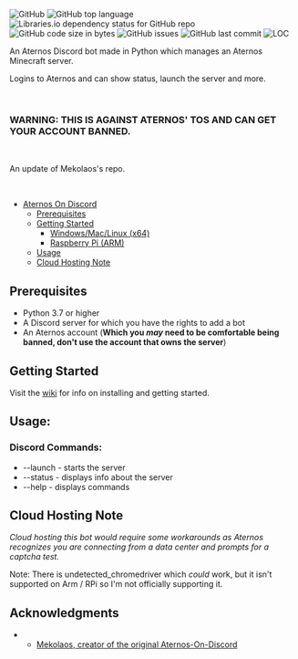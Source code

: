 ![GitHub](https://img.shields.io/github/license/kozabrada123/Aternos-On-Discord-Update)
![GitHub top language](https://img.shields.io/github/languages/top/kozabrada123/Aternos-On-Discord-Update)
![Libraries.io dependency status for GitHub repo](https://img.shields.io/librariesio/github/kozabrada123/Aternos-On-Discord-Update)
![GitHub code size in bytes](https://img.shields.io/github/languages/code-size/kozabrada123/Aternos-On-Discord-Update)
![GitHub issues](https://img.shields.io/github/issues/kozabrada123/Aternos-On-Discord-Update)
![GitHub last commit](https://img.shields.io/github/last-commit/kozabrada123/Aternos-On-Discord-Update)
![LOC](https://img.shields.io/tokei/lines/github/kozabrada123/Aternos-On-Discord-Update)


An Aternos Discord bot made in Python which manages an Aternos Minecraft server.


Logins to Aternos and can show status, launch the server and more.

<br/>

### **WARNING: THIS IS AGAINST ATERNOS' TOS AND CAN GET YOUR ACCOUNT BANNED.**

<br/>

An update of Mekolaos's repo.

<br/>


- [Aternos On Discord](#aternos-on-discord)
  - [Prerequisites](#prerequisites)
  - [Getting Started](#getting-started)
    - [Windows/Mac/Linux (x64)](../../wiki/Windows---Mac---Linux-(x64)-Setup)
    - [Raspberry Pi (ARM)](../../wiki/RPI---Arm-setup)
  - [Usage](#usage)
  - [Cloud Hosting Note](#cloud-hosting-note)



## Prerequisites

* Python 3.7 or higher
* A Discord server for which you have the rights to add a bot
* An Aternos account (**Which you *may* need to be comfortable being banned, don't use the account that owns the server**)



## Getting Started

Visit the [wiki](../../wiki) for info on installing and getting started.

## Usage:

### Discord Commands:
* --launch - starts the server
* --status - displays info about the server
* --help - displays commands


## Cloud Hosting Note

*Cloud hosting this bot would require some workarounds as Aternos recognizes you are connecting from a data center and prompts for a captcha test.*

Note: There is undetected_chromedriver which *could* work, but it isn't supported on Arm / RPi so I'm not officially supporting it.


## Acknowledgments

* - [Mekolaos, creator of the original Aternos-On-Discord](https://github.com/Mekolaos)


